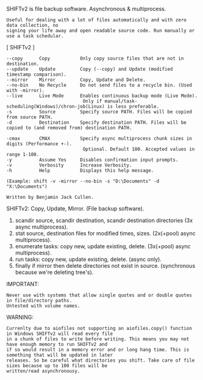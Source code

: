 SHIFTv2 is file backup software. Asynchronous & multiprocess.

    Useful for dealing with a lot of files automatically and with zero data collection, no
    signing your life away and open readable source code. Run manually or use a task schedular.


[ SHIFTv2 ]

    --copy      Copy           Only copy source files that are not in destination.
    --update    Update         Copy (--copy) and Update (modified timestamp comparison).
    --mirror    Mirror         Copy, Update and Delete.
    --no-bin    No Recycle     Do not send files to a recycle bin. (Used with -mirror).
    --live      Live Mode      Enables continuous backup mode (Live Mode).
                                Only if manual/task-scheduling(Windows)/chron-job(Linux) is less preferable.
    -s          Source         Specify source PATH. Files will be copied from source PATH.
    -d          Destination    Specify destination PATH. Files will be copied to (and removed from) destination PATH.

    -cmax       CMAX           Specify async multiprocess chunk sizes in digits (Performance +-).
                                Optional. Default 100. Accepted values in range 1-100.
    -y          Assume Yes     Disables confirmation input prompts.
    -v          Verbosity      Increase Verbosity.
    -h          Help           Displays this help message.

    (Example: shift -v -mirror --no-bin -s "D:\Documents" -d "X:\Documents")

    Written by Benjamin Jack Cullen.


SHIFTv2: Copy, Update, Mirror. (File backup software).

   1. scandir source, scandir destination, scandir destination directories (3x async multiprocess).
   2. stat source, destination files for modified times, sizes. (2x(+pool) async multiprocess).
   3. enumerate tasks: copy new, update existing, delete. (3x(+pool) async multiprocess).
   4. run tasks: copy new, update existing, delete. (async only).
   5. finally if mirror then delete directories not exist in source. (synchronous because we're deleting tree's).


IMPORTANT:

    Never use with systems that allow single quotes and or double quotes in file/directory paths.
    Untested with volume names.


WARNING:

    Currenlty due to aiofiles not supporting an aiofiles.copy() function in Windows SHIFTv2 will read every file
    in a chunk of files to write before writing. This means you may not have enough memory to run SHIFTv2 and
    if so would result in a memory error and or long hang time. This is something that will be updated in later
    releases. So be careful what directories you shift. Take care of file sizes because up to 100 files will be
    written/read asynchronousy.